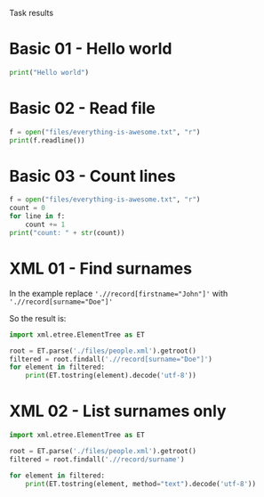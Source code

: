 Task results

# Basic 01 - Hello world

```python
print("Hello world")
```

# Basic 02 - Read file
```python
f = open("files/everything-is-awesome.txt", "r")
print(f.readline())
```

# Basic 03 - Count lines

```python
f = open("files/everything-is-awesome.txt", "r")
count = 0
for line in f:
    count += 1
print("count: " + str(count))
```

# XML 01 - Find surnames
In the example replace `'.//record[firstname="John"]'` with `'.//record[surname="Doe"]'`

So the result is:
```python
import xml.etree.ElementTree as ET

root = ET.parse('./files/people.xml').getroot()
filtered = root.findall('.//record[surname="Doe"]')
for element in filtered:
    print(ET.tostring(element).decode('utf-8'))
```

# XML 02 - List surnames only

```python
import xml.etree.ElementTree as ET

root = ET.parse('./files/people.xml').getroot()
filtered = root.findall('.//record/surname')

for element in filtered:
    print(ET.tostring(element, method="text").decode('utf-8'))
```

